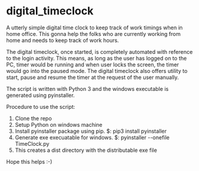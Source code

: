 # digital_timeclock
A utterly simple digital time clock to keep track of work timings when in home office. This gonna help the folks who are currently working from home and needs to keep track of work hours. 


The digital timeclock, once started, is completely automated with reference to the login activity. This means, as long as the user has logged on to the PC, timer would be running and when user locks the screen, the timer would go into the paused mode. The digital timeclock also offers utility to start, pause and resume the timer at the request of the user manually.


The script is written with Python 3 and the windows executable is generated using pyinstaller.

Procedure to use the script:

1. Clone the repo
2. Setup Python on windows machine
3. Install pyinstaller package using pip. $: pip3 install pyinstaller
4. Generate exe execuatable for windows. $: pyinstaller --onefile TimeClock.py
5. This creates a dist directory with the distributable exe file

Hope this helps :-)
